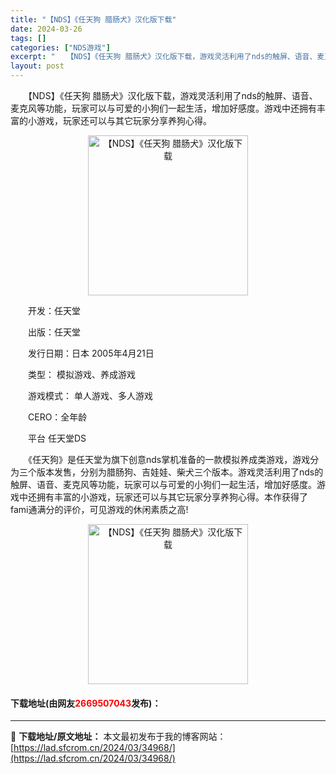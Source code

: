 ```yaml
---
title: "【NDS】《任天狗 腊肠犬》汉化版下载"
date: 2024-03-26
tags: []
categories: ["NDS游戏"]
excerpt: "　　【NDS】《任天狗 腊肠犬》汉化版下载，游戏灵活利用了nds的触屏、语音、麦克风等功能，玩家可以与可爱的小狗们一起生活，增加好感度。游戏中还拥有丰富的小游戏，玩家还可以与其它玩家分享养狗心得。 　　开发：任天堂 　　出版：任天堂 　　发行日期：日本 2005年4月21日 　　类型： 模拟游戏、养&hellip;"
layout: post
---
```


 <p>　　【NDS】《任天狗 腊肠犬》汉化版下载，游戏灵活利用了nds的触屏、语音、麦克风等功能，玩家可以与可爱的小狗们一起生活，增加好感度。游戏中还拥有丰富的小游戏，玩家还可以与其它玩家分享养狗心得。</p> <p align="center"><img align="" border="0" src="https://lad.sfcrom.cn/wp-content/uploads/2024/03/20240326_66022cf8bf18f.jpg" width="256" alt="【NDS】《任天狗 腊肠犬》汉化版下载" /></p> <p>　　开发：任天堂</p> <p>　　出版：任天堂</p> <p>　　发行日期：日本 2005年4月21日</p> <p>　　类型： 模拟游戏、养成游戏</p> <p>　　游戏模式： 单人游戏、多人游戏</p> <p>　　CERO：全年龄</p> <p>　　平台 任天堂DS</p> <p>　　《任天狗》是任天堂为旗下创意nds掌机准备的一款模拟养成类游戏，游戏分为三个版本发售，分别为腊肠狗、吉娃娃、柴犬三个版本。游戏灵活利用了nds的触屏、语音、麦克风等功能，玩家可以与可爱的小狗们一起生活，增加好感度。游戏中还拥有丰富的小游戏，玩家还可以与其它玩家分享养狗心得。本作获得了fami通满分的评价，可见游戏的休闲素质之高!</p> <p align="center"><img align="" border="0" src="https://lad.sfcrom.cn/wp-content/uploads/2024/03/20240326_66022cf92cb65.jpg" width="256" alt="【NDS】《任天狗 腊肠犬》汉化版下载" /></p> <p><h4>下载地址(由网友<font color="red">2669507043</font>发布)：</h4></p> 

---
📖 **下载地址/原文地址：** 本文最初发布于我的博客网站：[https://lad.sfcrom.cn/2024/03/34968/](https://lad.sfcrom.cn/2024/03/34968/)
